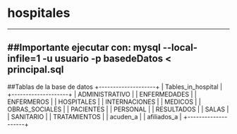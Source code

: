 # hospitales
---
##Importante ejecutar con: mysql --local-infile=1 -u usuario -p basedeDatos < principal.sql
---
##Tablas de la base de datos
+--------------------+
| Tables_in_hospital |
+--------------------+
| ADMINISTRATIVO     |
| ENFERMEDADES       |
| ENFERMEROS         |
| HOSPITALES         |
| INTERNACIONES      |
| MEDICOS            |
| OBRAS_SOCIALES     |
| PACIENTES          |
| PERSONAL           |
| RESULTADOS         |
| SALAS              |
| SANITARIO          |
| TRATAMIENTOS       |
| acuden_a           |
| afiliados_a        |
+--------------------+
